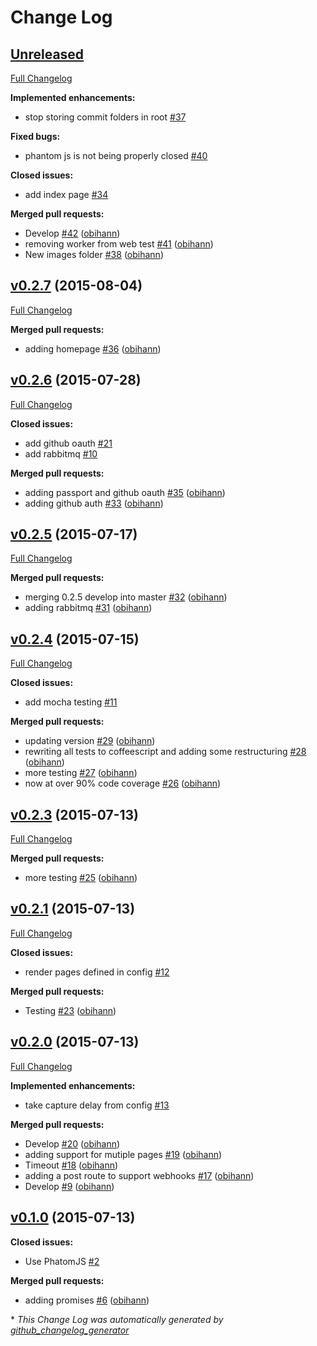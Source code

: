 # Change Log

## [Unreleased](https://github.com/tremble-js/tremble-js/tree/HEAD)

[Full Changelog](https://github.com/tremble-js/tremble-js/compare/v0.2.7...HEAD)

**Implemented enhancements:**

- stop storing commit folders in root [\#37](https://github.com/tremble-js/tremble-js/issues/37)

**Fixed bugs:**

- phantom js is not being properly closed [\#40](https://github.com/tremble-js/tremble-js/issues/40)

**Closed issues:**

- add index page [\#34](https://github.com/tremble-js/tremble-js/issues/34)

**Merged pull requests:**

- Develop [\#42](https://github.com/tremble-js/tremble-js/pull/42) ([obihann](https://github.com/obihann))
- removing worker from web test [\#41](https://github.com/tremble-js/tremble-js/pull/41) ([obihann](https://github.com/obihann))
- New images folder [\#38](https://github.com/tremble-js/tremble-js/pull/38) ([obihann](https://github.com/obihann))

## [v0.2.7](https://github.com/tremble-js/tremble-js/tree/v0.2.7) (2015-08-04)
[Full Changelog](https://github.com/tremble-js/tremble-js/compare/v0.2.6...v0.2.7)

**Merged pull requests:**

- adding homepage [\#36](https://github.com/tremble-js/tremble-js/pull/36) ([obihann](https://github.com/obihann))

## [v0.2.6](https://github.com/tremble-js/tremble-js/tree/v0.2.6) (2015-07-28)
[Full Changelog](https://github.com/tremble-js/tremble-js/compare/v0.2.5...v0.2.6)

**Closed issues:**

- add github oauth [\#21](https://github.com/tremble-js/tremble-js/issues/21)
- add rabbitmq [\#10](https://github.com/tremble-js/tremble-js/issues/10)

**Merged pull requests:**

- adding passport and github oauth [\#35](https://github.com/tremble-js/tremble-js/pull/35) ([obihann](https://github.com/obihann))
- adding github auth [\#33](https://github.com/tremble-js/tremble-js/pull/33) ([obihann](https://github.com/obihann))

## [v0.2.5](https://github.com/tremble-js/tremble-js/tree/v0.2.5) (2015-07-17)
[Full Changelog](https://github.com/tremble-js/tremble-js/compare/v0.2.4...v0.2.5)

**Merged pull requests:**

- merging 0.2.5 develop into master [\#32](https://github.com/tremble-js/tremble-js/pull/32) ([obihann](https://github.com/obihann))
- adding rabbitmq [\#31](https://github.com/tremble-js/tremble-js/pull/31) ([obihann](https://github.com/obihann))

## [v0.2.4](https://github.com/tremble-js/tremble-js/tree/v0.2.4) (2015-07-15)
[Full Changelog](https://github.com/tremble-js/tremble-js/compare/v0.2.3...v0.2.4)

**Closed issues:**

- add mocha testing [\#11](https://github.com/tremble-js/tremble-js/issues/11)

**Merged pull requests:**

- updating version [\#29](https://github.com/tremble-js/tremble-js/pull/29) ([obihann](https://github.com/obihann))
- rewriting all tests to coffeescript and adding some restructuring [\#28](https://github.com/tremble-js/tremble-js/pull/28) ([obihann](https://github.com/obihann))
- more testing [\#27](https://github.com/tremble-js/tremble-js/pull/27) ([obihann](https://github.com/obihann))
- now at over 90% code coverage [\#26](https://github.com/tremble-js/tremble-js/pull/26) ([obihann](https://github.com/obihann))

## [v0.2.3](https://github.com/tremble-js/tremble-js/tree/v0.2.3) (2015-07-13)
[Full Changelog](https://github.com/tremble-js/tremble-js/compare/v0.2.1...v0.2.3)

**Merged pull requests:**

- more testing [\#25](https://github.com/tremble-js/tremble-js/pull/25) ([obihann](https://github.com/obihann))

## [v0.2.1](https://github.com/tremble-js/tremble-js/tree/v0.2.1) (2015-07-13)
[Full Changelog](https://github.com/tremble-js/tremble-js/compare/v0.2.0...v0.2.1)

**Closed issues:**

- render pages defined in config [\#12](https://github.com/tremble-js/tremble-js/issues/12)

**Merged pull requests:**

- Testing [\#23](https://github.com/tremble-js/tremble-js/pull/23) ([obihann](https://github.com/obihann))

## [v0.2.0](https://github.com/tremble-js/tremble-js/tree/v0.2.0) (2015-07-13)
[Full Changelog](https://github.com/tremble-js/tremble-js/compare/v0.1.0...v0.2.0)

**Implemented enhancements:**

- take capture delay from config [\#13](https://github.com/tremble-js/tremble-js/issues/13)

**Merged pull requests:**

- Develop [\#20](https://github.com/tremble-js/tremble-js/pull/20) ([obihann](https://github.com/obihann))
- adding support for mutiple pages [\#19](https://github.com/tremble-js/tremble-js/pull/19) ([obihann](https://github.com/obihann))
- Timeout [\#18](https://github.com/tremble-js/tremble-js/pull/18) ([obihann](https://github.com/obihann))
- adding a post route to support webhooks [\#17](https://github.com/tremble-js/tremble-js/pull/17) ([obihann](https://github.com/obihann))
- Develop [\#9](https://github.com/tremble-js/tremble-js/pull/9) ([obihann](https://github.com/obihann))

## [v0.1.0](https://github.com/tremble-js/tremble-js/tree/v0.1.0) (2015-07-13)
**Closed issues:**

- Use PhatomJS [\#2](https://github.com/tremble-js/tremble-js/issues/2)

**Merged pull requests:**

- adding promises [\#6](https://github.com/tremble-js/tremble-js/pull/6) ([obihann](https://github.com/obihann))



\* *This Change Log was automatically generated by [github_changelog_generator](https://github.com/skywinder/Github-Changelog-Generator)*